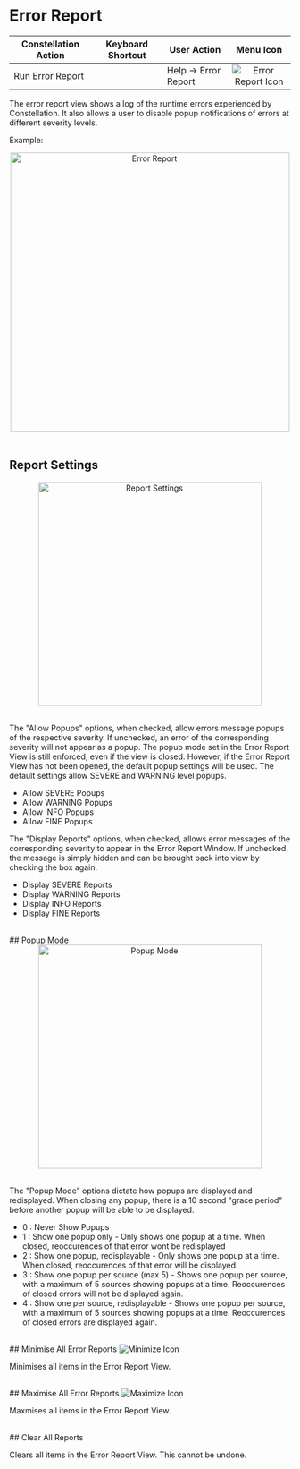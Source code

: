 # Error Report

<table class="table table-striped">
<thead>
<tr class="header">
<th>Constellation Action</th>
<th>Keyboard Shortcut</th>
<th>User Action</th>
<th style="text-align: center;">Menu Icon</th>
</tr>
</thead>
<tbody>
<tr class="odd">
<td>Run Error Report</td>
<td></td>
<td>Help -&gt; Error Report</td>
<td style="text-align: center;"><img src="../ext/docs/CoreErrorReportView/src/au/gov/asd/tac/constellation/views/errorreport/resources/error-report-default.png" alt="Error Report Icon" /></td>
</tr>
</tbody>
</table>

The error report view shows a log of the runtime errors experienced by 
Constellation. It also allows a user to disable popup notifications of errors 
at different severity levels.

Example:
<br />
<div style="text-align: center">
    <img height=500 src="../ext/docs/CoreErrorReportView/src/au/gov/asd/tac/constellation/views/errorreport/resources/errorReport.png" alt="Error Report" />
</div>
<br />

## Report Settings
<div style="text-align: center">
    <img width=400 src="../ext/docs/CoreErrorReportView/src/au/gov/asd/tac/constellation/views/errorreport/resources/ReportSettings.png" alt="Report Settings" />
</div>
<br />

The "Allow Popups" options, when checked, allow errors message popups of the 
respective severity. If unchecked, an error of the corresponding severity will 
not appear as a popup.
The popup mode set in the Error Report View 
is still enforced, even if the view is closed. However, if the Error Report View 
has not been opened, the default popup settings will be used. The default 
settings allow SEVERE and WARNING level popups.

- Allow SEVERE Popups
- Allow WARNING Popups
- Allow INFO Popups
- Allow FINE Popups

The "Display Reports" options, when checked, allows error messages of the 
corresponding severity to appear in the Error Report Window. If unchecked, 
the message is simply hidden and can be brought back into view by checking the 
box again.

- Display SEVERE Reports
- Display WARNING Reports
- Display INFO Reports
- Display FINE Reports

<br />
## Popup Mode
<div style="text-align: center">
    <img width=400 src="../ext/docs/CoreErrorReportView/src/au/gov/asd/tac/constellation/views/errorreport/resources/PopupMode.png" alt="Popup Mode" />
</div>
<br />

The "Popup Mode" options dictate how popups are displayed and redisplayed.
When closing any popup, there is a 10 second "grace period" before another 
popup will be able to be displayed. 

- 0 : Never Show Popups
- 1 : Show one popup only - Only shows one popup at a time. When closed, reoccurences of that error wont be redisplayed
- 2 : Show one popup, redisplayable - Only shows one popup at a time. When closed, reoccurences of that error will be displayed
- 3 : Show one popup per source (max 5) - Shows one popup per source, with a maximum of 5 sources showing popups at a time. Reoccurences of closed errors will not be displayed again.
- 4 : Show one per source, redisplayable - Shows one popup per source, with a maximum of 5 sources showing popups at a time. Reoccurences of closed errors are displayed again.

<br />
## Minimise All Error Reports

<img src="../ext/docs/CoreErrorReportView/src/au/gov/asd/tac/constellation/views/errorreport/resources/minimize.png" alt="Minimize Icon" />

Minimises all items in the Error Report View.

<br />
## Maximise All Error Reports

<img src="../ext/docs/CoreErrorReportView/src/au/gov/asd/tac/constellation/views/errorreport/resources/maximize.png" alt="Maximize Icon" />

Maxmises all items in the Error Report View.

<br />
## Clear All Reports

Clears all items in the Error Report View. This cannot be undone.
